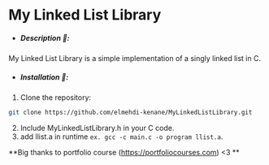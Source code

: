 # My Linked List Library

- ##### Description 📄:
My Linked List Library is a simple implementation of a singly linked list in C.

- ##### Installation 🔰:
1. Clone the repository:
```sh
git clone https://github.com/elmehdi-kenane/MyLinkedListLibrary.git
```
2. Include MyLinkedListLibrary.h in your C code.
3. add llist.a in runtime `ex. gcc -c main.c -o program llist.a`.

**Big thanks to portfolio course (https://portfoliocourses.com) <3 **